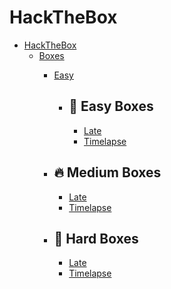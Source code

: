 # HackTheBox

- [HackTheBox](#hackthebox)
  - [Boxes](#boxes)
    - [Easy](#easy)
      - ## 🚀 Easy Boxes
        - [Late](Boxes/Easy/Late/Late.md)
        - [Timelapse](Boxes/Easy/Late/Late.md)
        
    - ## 🔥 Medium Boxes
      - [Late](Boxes/Easy/Late/Late.md)
      - [Timelapse](Boxes/Easy/Late/Late.md)
      
    - ## 💪 Hard Boxes
      - [Late](Boxes/Easy/Late/Late.md)
      - [Timelapse](Boxes/Easy/Late/Late.md)

<style>
 
  /* Add some styling to the table of contents */
  #markdown-toc {
    padding: 10px;
    border: 1px solid #ccc;
    border-radius: 5px;
    font-family: sans-serif;
    font-size: 14px;
  }
  
  #markdown-toc a {
    color: #333;
    text-decoration: none;
  }
  
  #markdown-toc a:hover {
    color: #007bff;
  }
 
</style>
